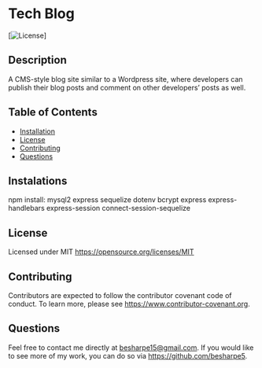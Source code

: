 # Tech Blog
  
   [![License](https://img.shields.io/badge/license-MIT-brightgreen.svg)]
    
  ## Description
 A CMS-style blog site similar to a Wordpress site, where developers can publish their blog posts and comment on other developers’ posts as well.

  ## Table of Contents
  * [Installation](#installations)
  * [License](#license)
  * [Contributing](#contributing)
  * [Questions](#questions)
  
  ## Instalations
  npm install: mysql2 express sequelize dotenv bcrypt express express-handlebars express-session connect-session-sequelize

  ## License
  Licensed under MIT
  https://opensource.org/licenses/MIT

  ## Contributing
  Contributors are expected to follow the contributor covenant code of conduct. To learn more, please see https://www.contributor-covenant.org.

  ## Questions
  Feel free to contact me directly at besharpe15@gmail.com. If you would like to see more of my work, you can do so via https://github.com/besharpe5.